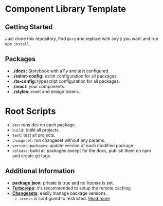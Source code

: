 # Component Library Template

## Getting Started

Just clone this repository, find `@org` and replace with any `@` you want and run `npm install`.

## Packages

- **./docs:** Storybook with a11y and jest configured.
- **./eslint-config:** eslint configuration for all packages.
- **./ts-config:** typescript configuration for all packages.
- **./react:** your components.
- **./styles:** reset and design tokens.

# Root Scripts

- `dev`: runs dev on each package.
- `build`: build all projects.
- `test`: test all projects.
- `changeset`: run changeset without any params.
- `version-packages`: update version of each modified package.
- `release`: build all packages except for the docs, publish them on npm and create git tags.

## Additional Information

- **package.json**: private is true and no license is set.
- **[Turborepo](https://turborepo.org/):** it's recommended to setup the remote caching.
- **[Changesets](https://github.com/changesets/changesets):** easily manage package versions.
  - `access` is configured to restricted. [Read more](https://github.com/changesets/changesets/blob/main/docs/config-file-options.md)
